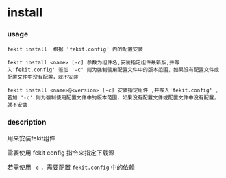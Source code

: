 install
=====================

### usage

    fekit install  根据 'fekit.config' 内的配置安装
    
    fekit install <name> [-c] 参数为组件名,安装指定组件最新版,并写入'fekit.config' 若加 '-c' 则为强制使用配置文件中的版本范围，如果没有配置文件或配置文件中没有配置，就不安装
    
    fekit install <name>@<version> [-c] 安装指定组件 ,并写入'fekit.config' ,若加 '-c' 则为强制使用配置文件中的版本范围，如果没有配置文件或配置文件中没有配置，就不安装
                                                  
    
### description 

   用来安装fekit组件
    
   需要使用 fekit config 指令来指定下载源
    
   若需使用 `-c` ，需要配置 `fekit.config` 中的依赖
    
    
    